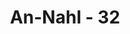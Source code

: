 ---
title: "An-Nahl - 32"
no: 32
arabic_no: ٣٢
ayah: الَّذِيْنَ تَتَوَفّٰىهُمُ الْمَلٰۤىِٕكَةُ طَيِّبِيْنَ ۙيَقُوْلُوْنَ سَلٰمٌ عَلَيْكُمُ ادْخُلُوا الْجَنَّةَ بِمَا كُنْتُمْ تَعْمَلُوْنَ 
translation: "(yaitu) orang yang ketika diwafatkan oleh para malaikat dalam keadaan baik, mereka (para malaikat) mengatakan (kepada mereka), “Salamun ‘alaikum, masuklah ke dalam surga karena apa yang telah kamu kerjakan.”"
tafsir: "Allah swt melukiskan bahwa orang-orang yang bertakwa, yang senantiasa menaati segala perintah Allah dan menjauhi segala larangan-Nya, ketika malaikat maut datang untuk mencabut nyawanya, mereka mati dalam keadaan husnul khatimah dan mendapat salam sejahtera dari malaikat. Hal itu dikarenakan kebersihan mereka dari noda-noda kemusyrikan dan kemaksiatan, dan jiwanya tetap di bawah bimbingan wahyu Allah swt. Segenap perjalanan mereka dihiasi dengan akhlak yang mulia dan terhindar dari sifat-sifat tercela. Orang yang seperti ini menghadap Tuhannya dengan hati lapang dan berserah diri, karena ia merasa akan meninggalkan dunia yang fana, dan pergi untuk menerima ketentuan yang telah ditetapkan oleh Tuhannya. Ketika itu, ia menghadapi maut dengan tenang dan bahagia. Allah swt berfirman:\n\nSesungguhnya orang-orang yang berkata, \"Tuhan kami adalah Allah\" kemudian mereka meneguhkan pendirian mereka, maka malaikat-malaikat akan turun kepada mereka (dengan berkata), \"Janganlah kamu merasa takut dan janganlah kamu bersedih hati; dan bergembiralah kamu dengan (memperoleh) surga yang telah dijanjikan kepadamu.\" (Fussilat/41: 30)\n\nKemudian Allah swt menjelaskan bahwa para malaikat itu memberikan kabar gembira bahwa mereka akan memasuki surga yang disediakan bagi mereka, sesuai dengan amal perbuatan yang telah mereka lakukan. Berita gembira yang disampaikan oleh malaikat kepada mereka merupakan janji Allah yang akan mereka alami nanti sesudah hari kebangkitan. \n\nDiriwayatkan dari Muhammad bin Ka'ab Al-Quradhi ia berkata, \"Apabila seorang hamba yang mukmin telah tiba saat kematiannya datanglah malaikat seraya berkata, \"Salam sejahtera untukmu hai wali Allah, Allah mengirimkan salam untukmu dan memberikan berita gembira bahwa engkau akan masuk surga.\" (Riwayat Ibnu Jarir ath-thabari dan al-Baihaqi)"
---